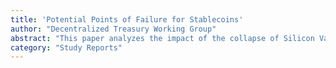 ```yaml
---
title: 'Potential Points of Failure for Stablecoins'
author: "Decentralized Treasury Working Group"
abstract: "This paper analyzes the impact of the collapse of Silicon Valley Bank on stablecoins and the broader decentralized finance (DeFi) ecosystem in March 2023. Understanding the unfolding of events and identifying commonalities between classic and emerging financial systems will help harmonize balance between innovation and stability. The depegging of the stablecoin USDC, following the collapse of Silicon Valley Bank, caused instability in the DeFi ecosystem. Concerns arose about whether Circle could redeem customers 1:1 USDC for USD having parts of its fund in Silicon Valley Bank. During a period of confusion in the crypto-asset ecosystem, USDC experienced a notable depegging, with its value dropping to $0.87 at one point. However, after Circle announced its commitment to cover any deficit resulting from Silicon Valley Bank's closure, the price of USDC rebounded to $0.97 on the same day. Additionally, following the U.S. Department of Treasury, Federal Reserve, and Federal Deposit Insurance Corporation (FDIC) announcement of backstopping the collapse of Silicon Valley Bank on March 12, the value of USDC on secondary markets recovered to $0.99. The depegging of USDC also affected another notable stablecoin called DAI, which is governed by MakerDAO. DAI is partly backed by USDC, and the instability of USDC caused instability for DAI as well. MakerDAO implemented emergency measures to address the depegging of DAI. The incident also had an impact on centralized exchanges (CEXs) and decentralized exchanges (DEXs). Coinbase and Binance suspended USDC conversions due to high inflows of USDC, leading to a significant migration of USDC from CEXs to DEXs. Overall, the incident highlighted the risks and challenges associated with stablecoins. Stablecoins aim to maintain their value stability through three main structures: collateral backing, algorithm-based, and/or the credibility of the stablecoin’s issuer or governing body; which is also crucial in establishing and enforcing rules to maintain the stablecoin’s value. However, the challenge of maintaining stability is not unique to stablecoins; it is a classic problem which can be seen prominently in cases of fiat currency such as the Hong Kong Dollar and Swiss Franc. Additionally, the concentration of economic power and anti-competitive effects are also seen in traditional financial markets. At the same time, while the HKD’s mechanism provides stability, it does not generate yield. Stablecoins have the potential to earn yields but face risks due to the backing assets and issuer credibility. Consequently, the “safe money” model, which aims to generate profits, can be difficult to achieve in this context. The depegging of stablecoins revealed various risks, including systemic risk, market volatility, reputation risk, liquidity risk, counterparty risk, and regulatory risk. It also revealed the risks in traditional finance have extended to stablecoins and the DeFi ecosystem through their interconnected nature. It is essential to carefully manage the risks associated with stablecoins, ensure transparency and credibility of issuers, and take appropriate measures to address potential risks while considering the potential benefits they offer."
category: "Study Reports"
---
```

